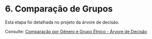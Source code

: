 # 6. Comparação de Grupos

Esta etapa foi detalhada no projeto da árvore de decisão. 

Consulte: [Comparação por Gênero e Grupo Étnico - Árvore de Decisão](https://snowdutra.github.io/Machine-Learning/arvore_decisao/07.comparacao_grupos/)